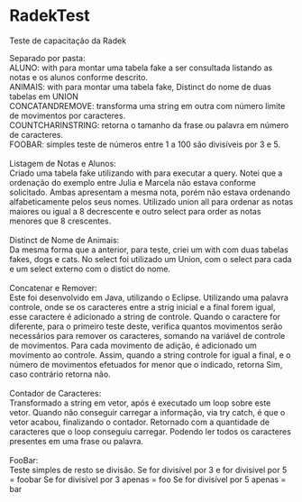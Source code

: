 # RadekTest

Teste de capacitação da Radek

Separado por pasta:
<br>
ALUNO: with para montar uma tabela fake a ser consultada listando as notas e os alunos conforme descrito.
<br>
ANIMAIS: with para montar uma tabela fake, Distinct do nome de duas tabelas em UNION 
<br>
CONCATANDREMOVE: transforma uma string em outra com número limite de movimentos por caracteres.
<br>
COUNTCHARINSTRING: retorna o tamanho da frase ou palavra em número de caracteres.
<br>
FOOBAR: simples teste de números entre 1 a 100 são divisíveis por 3 e 5.
<br>
<br>
Listagem de Notas e Alunos:
<br>
Criado uma tabela fake utilizando with para executar a query.
Notei que a ordenação do exemplo entre Julia e Marcela não estava conforme solicitado.
Ambas apresentam a mesma nota, porém não estava ordenando alfabeticamente pelos seus nomes.
Utilizado union all para ordenar as notas maiores ou igual a 8 decrescente e outro select para order as notas menores que 8 crescentes.
<br>
<br>
Distinct de Nome de Animais:
<br>
Da mesma forma que a anterior, para teste, criei um with com duas tabelas fakes, dogs e cats.
No select foi utilizado um Union, com o select para cada e um select externo com o distict do nome.
<br>
<br>
Concatenar e Remover:
<br>
Este foi desenvolvido em Java, utilizando o Eclipse.
Utilizando uma palavra controle, onde se os caracteres entre a strig inicial e a final forem igual, esse caractere é adicionado a string de controle.
Quando o caractere for diferente, para o primeiro teste deste, verifica quantos movimentos serão necessários para remover os caracteres, somando na variável de controle de movimentos.
Para cada movimento de adição, é adicionado um movimento ao controle.
Assim, quando a string controle for igual a final, e o número de movimentos efetuados for menor que o indicado, retorna Sim, caso contrário retorna não.
<br>
<br>
Contador de Caracteres:
<br>
Transformado a string em vetor, após é executado um loop sobre este vetor.
Quando não conseguir carregar a informação, via try catch, é que o vetor acabou, finalizando o contador.
Retornado com a quantidade de caracteres que o loop conseguiu carregar. 
Podendo ler todos os caracteres presentes em uma frase ou palavra.
<br>
<br>
FooBar:
<br>
Teste simples de resto se divisão.
Se for divisível por 3 e for divisível por 5 = foobar 
Se for divisível por 3 apenas = foo
Se for divisível por 5 apenas = bar
